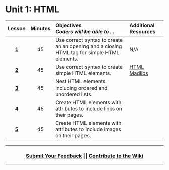 # Unit 1: HTML
|Lesson|Minutes|Objectives <br> *Coders will be able to ...*|Additional Resources|
|:-------:|:-------:|:-------|:-------|
|[**1**](https://docs.google.com/presentation/d/1iKh3Rg0uAVKg_g81fbAvkgjok9AZ_mH8TKibdUU8EB0/edit)|45| Use correct syntax to create an an opening and a closing HTML tag for simple HTML elements. |N/A|
|[**2**](https://docs.google.com/presentation/d/1_VAGhNfZhzMtk8HWzAzcjdwuIjb7dGP5X4ILeb1dOQQ/edit)|45|Use correct syntax to create simple HTML elements. |[HTML Madlibs](https://popcode.org/?snapshot=ec6ad13f-157b-4c94-9898-5f48da8a926d)|
|[**3**](https://docs.google.com/presentation/d/1C7X7_FbyEUvW1eEzzyzbVy5vbgFetUETtBwQAFTWLYU/edit)|45|Nest HTML elements including ordered and unordered lists.|
|[**4**](https://docs.google.com/presentation/d/1QVwdnO1UMALF1OwtzpyEHfTx8rhh8qdFNZlTHvBHTdw/edit)|45| Create HTML elements with attributes to include links on their pages.|
|[**5**](https://docs.google.com/presentation/d/1cF_Avc1mdKHvoh2oFPkq4xMmGTVCfvWBSm88f_JIIZs/edit)|45| Create HTML elements with attributes to include images on their pages.|


----
<h3 align="center"><a href="https://docs.google.com/forms/d/e/1FAIpQLSeLpI-m6UKvIxk97F8R1iidFRaYXJ3dfcUuIjx2Pz0WMfO1SA/viewform">Submit Your Feedback</a> || <a href="https://github.com/ScriptEdcurriculum/curriculum18-19/wiki">Contribute to the Wiki</a> </h3>

----
